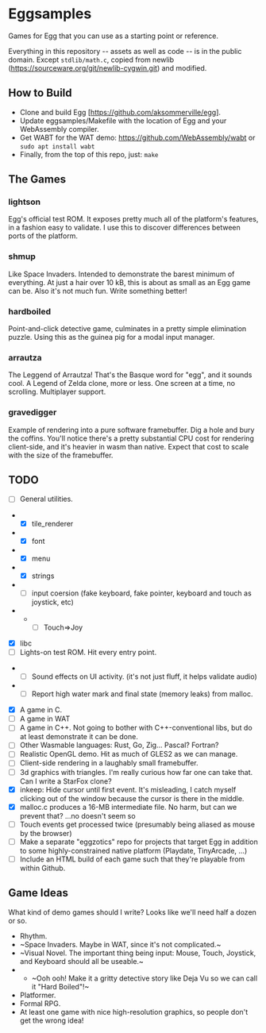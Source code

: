# Eggsamples

Games for Egg that you can use as a starting point or reference.

Everything in this repository -- assets as well as code -- is in the public domain.
Except `stdlib/math.c`, copied from newlib (https://sourceware.org/git/newlib-cygwin.git) and modified.

## How to Build

- Clone and build Egg [https://github.com/aksommerville/egg].
- Update eggsamples/Makefile with the location of Egg and your WebAssembly compiler.
- Get WABT for the WAT demo: https://github.com/WebAssembly/wabt or `sudo apt install wabt`
- Finally, from the top of this repo, just: `make`

## The Games

### lightson

Egg's official test ROM.
It exposes pretty much all of the platform's features, in a fashion easy to validate.
I use this to discover differences between ports of the platform.

### shmup

Like Space Invaders.
Intended to demonstrate the barest minimum of everything.
At just a hair over 10 kB, this is about as small as an Egg game can be.
Also it's not much fun.
Write something better!

### hardboiled

Point-and-click detective game, culminates in a pretty simple elimination puzzle.
Using this as the guinea pig for a modal input manager.

### arrautza

The Leggend of Arrautza! That's the Basque word for "egg", and it sounds cool.
A Legend of Zelda clone, more or less.
One screen at a time, no scrolling. Multiplayer support.

### gravedigger

Example of rendering into a pure software framebuffer.
Dig a hole and bury the coffins.
You'll notice there's a pretty substantial CPU cost for rendering client-side, and it's heavier in wasm than native.
Expect that cost to scale with the size of the framebuffer.

## TODO

- [ ] General utilities.
- - [x] tile_renderer
- - [x] font
- - [x] menu
- - [x] strings
- - [ ] input coersion (fake keyboard, fake pointer, keyboard and touch as joystick, etc)
- - - [ ] Touch=>Joy
- [x] libc
- [ ] Lights-on test ROM. Hit every entry point.
- - [ ] Sound effects on UI activity. (it's not just fluff, it helps validate audio)
- - [ ] Report high water mark and final state (memory leaks) from malloc.
- [x] A game in C.
- [ ] A game in WAT
- [ ] A game in C++. Not going to bother with C++-conventional libs, but do at least demonstrate it can be done.
- [ ] Other Wasmable languages: Rust, Go, Zig... Pascal? Fortran?
- [ ] Realistic OpenGL demo. Hit as much of GLES2 as we can manage.
- [ ] Client-side rendering in a laughably small framebuffer.
- [ ] 3d graphics with triangles. I'm really curious how far one can take that. Can I write a StarFox clone?
- [x] inkeep: Hide cursor until first event. It's misleading, I catch myself clicking out of the window because the cursor is there in the middle.
- [x] malloc.c produces a 16-MB intermediate file. No harm, but can we prevent that? ...no doesn't seem so
- [ ] Touch events get processed twice (presumably being aliased as mouse by the browser)
- [ ] Make a separate "eggzotics" repo for projects that target Egg in addition to some highly-constrained native platform (Playdate, TinyArcade, ...)
- [ ] Include an HTML build of each game such that they're playable from within Github.

## Game Ideas

What kind of demo games should I write? Looks like we'll need half a dozen or so.

- Rhythm.
- ~Space Invaders. Maybe in WAT, since it's not complicated.~
- ~Visual Novel. The important thing being input: Mouse, Touch, Joystick, and Keyboard should all be useable.~
- - ~Ooh ooh! Make it a gritty detective story like Deja Vu so we can call it "Hard Boiled"!~
- Platformer.
- Formal RPG.
- At least one game with nice high-resolution graphics, so people don't get the wrong idea!
